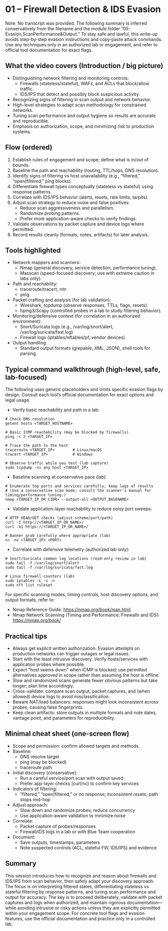 # 01 – Firewall Detection & IDS Evasion

Note: No transcript was provided. The following summary is inferred conservatively from the filename and the module folder “05-Evasion,ScanPerformance&Output.” To stay safe and lawful, this write-up avoids step-by-step evasion instructions and copy‑paste attack commands. Use any techniques only in an authorized lab or engagement, and refer to official tool documentation for exact flags.

## What the video covers (Introduction / big picture)
- Distinguishing network filtering and monitoring controls:
  - Firewalls (stateless/stateful), WAFs, and ACLs that block/allow traffic.
  - IDS/IPS that detect and possibly block suspicious activity.
- Recognizing signs of filtering in scan output and network behavior.
- High-level strategies to adapt scan methodology for constrained networks.
- Tuning scan performance and output hygiene so results are accurate and reproducible.
- Emphasis on authorization, scope, and minimizing risk to production systems.

## Flow (ordered)
1. Establish rules of engagement and scope; define what is in/out of bounds.
2. Baseline the path and reachability (routing, TTL/hops, DNS resolution).
3. Identify signs of filtering vs host unavailability (e.g., “filtered,” “open|filtered,” ping blocks).
4. Differentiate firewall types conceptually (stateless vs stateful) using response patterns.
5. Correlate with IDS/IPS behavior (alerts, resets, rate limits, tarpits).
6. Adjust scan strategy to reduce noise and false positives:
   - Reduce scan aggressiveness and parallelism.
   - Randomize probing patterns.
   - Prefer more application-aware checks to verify findings.
7. Validate observations by packet capture and device logs where permitted.
8. Record results cleanly (formats, notes, artifacts) for later analysis.

## Tools highlighted
- Network mappers and scanners:
  - Nmap (general discovery, service detection, performance tuning).
  - Masscan (speed-focused discovery; use with extreme caution in labs only).
- Path and reachability:
  - traceroute/tracert, mtr
  - ping
- Packet crafting and analysis (for lab validation):
  - Wireshark, tcpdump (observe responses, TTLs, flags, resets).
  - hping3/Scapy (controlled probes in a lab to study filtering behavior).
- Monitoring/defensive context (for correlation in an authorized environment):
  - Snort/Suricata logs (e.g., /var/log/snort/alert, /var/log/suricata/fast.log)
  - Firewall logs (iptables/nftables/pf, vendor devices)
- Output handling:
  - Standard output formats (grepable, XML, JSON), shell tools for parsing.

## Typical command walkthrough (high-level, safe, lab-focused)
The following uses generic placeholders and omits specific evasion flags by design. Consult each tool’s official documentation for exact options and legal usage.

- Verify basic reachability and path in a lab:
```
# Check DNS resolution
getent hosts <TARGET_HOSTNAME>

# Basic ICMP reachability (may be blocked by firewalls)
ping -c 2 <TARGET_IP>

# Trace the path to the host
traceroute <TARGET_IP>        # Linux/macOS
tracert <TARGET_IP>           # Windows

# Observe traffic while you test (lab capture)
sudo tcpdump -ni any host <TARGET_IP>
```

- Baseline scanning at conservative pace (lab):
```
# Enumerate top ports and services carefully; keep logs of results
# (Use a conservative scan mode; consult the scanner’s manual for timing/performance tuning.)
nmap <TARGET_IP_OR_CIDR> --output-all <OUTPUT_BASENAME>
```

- Validate application-layer reachability to reduce noisy port sweeps:
```
# HTTP HEAD/GET checks (adjust scheme/port/path)
curl -I http://<TARGET_IP_OR_NAME>/
curl -kI https://<TARGET_IP_OR_NAME>/

# Banner grab carefully where appropriate (lab)
nc -nv <TARGET_IP> <PORT>
```

- Correlate with defensive telemetry (authorized lab only):
```
# Snort/Suricata common log locations (read-only review in lab)
sudo tail -f /var/log/snort/alert
sudo tail -f /var/log/suricata/fast.log

# Linux firewall counters (lab)
sudo iptables -L -v -n
sudo nft list ruleset
```

For specific scanning modes, timing controls, host discovery options, and output formats, refer to:
- Nmap Reference Guide: https://nmap.org/book/man.html
- Nmap Network Scanning (Timing and Performance; Firewalls and IDS): https://nmap.org/book/

## Practical tips
- Always get explicit written authorization. Evasion attempts on production networks can trigger outages or legal issues.
- Start with the least intrusive discovery. Verify hosts/services with application probes where possible.
- Expect “host seems down” when ICMP is blocked; use permitted alternatives approved in scope rather than assuming the host is offline.
- Slow and randomized scans generate fewer obvious patterns but take longer; plan time accordingly.
- Cross-validate: compare scan output, packet captures, and (when allowed) device logs to avoid misclassification.
- Beware NAT/load balancers: responses might look inconsistent across probes, causing false fingerprints.
- Keep clean artifacts: store outputs in multiple formats and note dates, vantage point, and parameters for reproducibility.

## Minimal cheat sheet (one-screen flow)
- Scope and permission: confirm allowed targets and methods.
- Baseline:
  - DNS resolve target
  - ping (may be blocked)
  - traceroute path
- Initial discovery (conservative):
  - Run a careful service/port scan with output saved
  - Prefer app-layer checks (curl/nc) to confirm key services
- Indicators of filtering:
  - “filtered,” “open|filtered,” or no response; inconsistent resets; path stops mid-hop
- Adjust approach:
  - Slow down and randomize probes; reduce concurrency
  - Use application-aware validation to minimize noise
- Correlate:
  - Packet capture of probes/responses
  - Firewall/IDS logs in a lab or with Blue Team cooperation
- Document:
  - Save outputs, timestamps, parameters
  - Note suspected controls (ACL, stateful FW, IDS/IPS) and evidence

## Summary
This session introduces how to recognize and reason about firewalls and IDS/IPS from scan behavior, then safely adapt your discovery approach. The focus is on interpreting filtered states, differentiating stateless vs stateful filtering by response patterns, and tuning scan performance and output for accuracy. The key is to proceed deliberately, validate with packet captures and logs when authorized, and maintain rigorous documentation—while avoiding intrusive or risky actions unless they are explicitly permitted within your engagement scope. For concrete tool flags and evasion features, use the official documentation and practice only in a controlled lab.